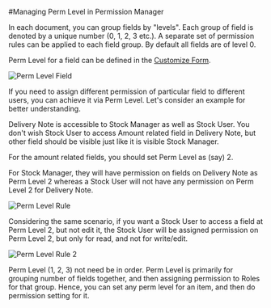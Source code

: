 <!-- add-breadcrumbs -->
#Managing Perm Level in Permission Manager

In each document, you can group fields by "levels". Each group of field is denoted by a unique number (0, 1, 2, 3 etc.). A separate set of permission rules can be applied to each field group. By default all fields are of level 0.

Perm Level for a field can be defined in the [Customize Form](/docs/user/manual/en/customize-ProEnterprise/customize-form.html).

<img alt="Perm Level Field" class="screenshot" src="/docs/assets/img/articles/perm-level-1.gif">

If you need to assign different permission of particular field to different users, you can achieve it via Perm Level. Let's consider an example for better understanding.

Delivery Note is accessible to Stock Manager as well as Stock User. You don't wish Stock User to access Amount related field in Delivery Note, but other field should be visible just like it is visible Stock Manager.

For the amount related fields, you should set Perm Level as (say) 2.

For Stock Manager, they will have permission on fields on Delivery Note as Perm Level 2 whereas a Stock User will not have any permission on Perm Level 2 for Delivery Note.

<img alt="Perm Level Rule" class="screenshot" src="/docs/assets/img/articles/perm-level-2.png">

Considering the same scenario, if you want a Stock User to access a field at Perm Level 2, but not edit it, the Stock User will be assigned permission on Perm Level 2, but only for read, and not for write/edit.

<img alt="Perm Level Rule 2" class="screenshot" src="/docs/assets/img/articles/perm-level-3.png">

Perm Level (1, 2, 3) not need be in order. Perm Level is primarily for grouping number of fields together, and then assigning permission to Roles for that group. Hence, you can set any perm level for an item, and then do permission setting for it.

<!-- markdown -->
